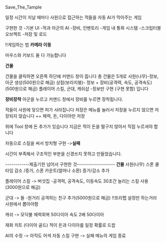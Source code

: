 Save_The_Tample

일정 시간이 지날 때마다 사원으로 접근하는 적들을
자동 AI가 막아주는 게임

구현한 것
-기본 UI
-적과 아군의 AI
-장비, 인벤토리
-게임 내 통화 시스템
-스크립터블 오브젝트
-저장 및 로드


!!게임하는 법
**카메라 이동**

마우스와 키보드 둘 다 가능합니다

**건물**

건물을 클릭하면 오른쪽 하단에 커맨드 창이 뜹니다
총 건물은 5개로
사원(나무)-정보, 아군 생성(500원으로 해금)
상점(보라지붕)- 정보 + 장비(공격력, 속도, 공격속도) (500원으로 해금)
플레이어 스킬, 군대, 캐쉬샵 -정보만 구현 (구현 못함)
입니다

**장비장착**
아군을 누르고 커맨드 창에서 장비를 누르면 장착됩니다.



적들이 사원에 닿으면 피가 사라집니다
저장은 메뉴를 눌러서 저장을 누르지 않으면 저장되지 않습니다
++ 체력, 돈, 다이아만 저장

위에 Tool 창에 돈 추가가 있습니다
지금은 적이 돈을 떨구지 않아서 직접 누르셔야 합니다


자동으로 스킬을 써서 방치형 구현 ->**실패**

시간이 부족해서 구조적인 부분을 신경쓰지 못하고 만들었습니다.

------------제출기한 넘어서 구현한 것-------------------
**건물**
사원(나무) 
스폰 쿨타임 감소 /증가, 스폰 카운트(얼마나 소환) 증가/감소 추가

플레이어 스킬 -> 버섯집
-공격력, 공격속도, 이동속도 30초간 늘리는 스킬 사용 (3000원으로 해금)

군대 -> 돌
-원거리 공격하는 친구 추가(5000원으로 해금)
!!프리펩 설정만 하는거라 사원에서 뽑아야함

캐쉬 -> 모닥불
체력회복 50다이아
속도 2배 50다이아

재화 치트 (다이아 골드)
적이 돈과 다이아를 일정 확률로 드랍

AI의 수정 -> 아직도 어색
자동 스킬 구현 -> 실패
메뉴의 게임 종료


